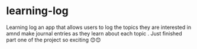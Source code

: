 # learning-log
Learning log an app that allows users to log the topics they are interested in amnd make journal entries as they learn about each topic .
Just finished part one of the project so exciting 😊😊
